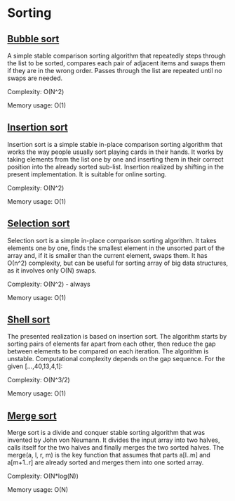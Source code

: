# Sorting
## [Bubble sort](/sorting/bubble_sort.cpp)

A simple stable comparison sorting algorithm that repeatedly steps through the list to be sorted, compares each pair of adjacent items and swaps them if they are in the wrong order. Passes through the list are repeated until no swaps are needed.

Complexity: О(N^2)

Memory usage: O(1)

## [Insertion sort](/sorting/insertion_sort.cpp)

Insertion sort is a simple stable in-place comparison sorting algorithm that works the way people usually sort playing cards in their hands. It works by taking elements from the list one by one and inserting them in their correct position into the already sorted sub-list. Insertion realized by shifting in the present implementation. It is suitable for online sorting. 

Complexity: О(N^2)

Memory usage: O(1)

## [Selection sort](/sorting/selection_sort.cpp)

Selection sort is a simple in-place comparison sorting algorithm. It takes elements one by one, finds the smallest element in the unsorted part of the array and, if it is smaller than the current element, swaps them. It has О(n^2) complexity, but can be useful for sorting array of big data structures, as it involves only O(N) swaps.

Complexity: О(N^2) - always

Memory usage: O(1)

## [Shell sort](/sorting/Shell_sort.cpp)

The presented realization is based on insertion sort. The algorithm starts by sorting pairs of elements far apart from each other, then reduce the gap between elements to be compared on each iteration. The algorithm is unstable. Computational complexity depends on the gap sequence. For the given [...,40,13,4,1]: 

Complexity: О(N^3/2)

Memory usage: O(1)

## [Merge sort](/sorting/Merge_sort.cpp)

Merge sort is a divide and conquer stable sorting algorithm that was invented by John von Neumann. It divides the input array into two halves, calls itself for the two halves and finally merges the two sorted halves. The merge(a, l, r, m) is the key function that assumes that parts a[l..m] and a[m+1..r] are already sorted and merges them into one sorted array.

Complexity: О(N*log(N))

Memory usage: O(N)
